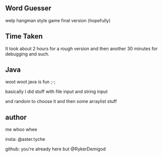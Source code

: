 ## Word Guesser
welp hangman style game final version (hopefully)

## Time Taken
It took about 2 hours for a rough version and then another 30 minutes for debugging and such.

## Java

woot woot java is fun ;-;

basically I did stuff with file input and string input 

and random to choose it and then some arraylist stuff

## author

me whoo whee

insta: @aster.tyche

github: you're already here but @RykerDemigod
